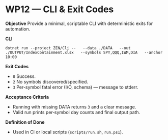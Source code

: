 # WP12 — CLI & Exit Codes

**Objective**
Provide a minimal, scriptable CLI with deterministic exits for automation.

**CLI**
```
dotnet run --project ZEN/Cli --   --data ./DATA   --out ./OUTPUT/IndexContainment.xlsx   --symbols SPY,QQQ,IWM,DIA   --anchor 10:00
```

**Exit Codes**
- `0` Success.
- `2` No symbols discovered/specified.
- `3` Per-symbol fatal error (I/O, schema) — message to stderr.

**Acceptance Criteria**
- Running with missing DATA returns `3` and a clear message.
- Valid run prints per‑symbol day counts and final output path.

**Definition of Done**
- Used in CI or local scripts (`scripts/run.sh`, `run.ps1`).
